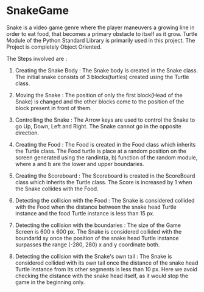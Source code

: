 # SnakeGame

Snake is a video game genre where the player maneuvers a growing line in order to eat food,
that becomes a primary obstacle to itself as it grow.
Turtle Module of the Python Standard Library is primarily used in this project.
The Project is completely Object Oriented.

The Steps involved are :

1. Creating the Snake Body :
   The Snake body is created in the Snake class.
   The initial snake consists of 3 blocks(turtles) created using the Turtle class.
   
2. Moving the Snake :
   The position of only the first block(Head of the Snake) is changed and the other blocks
   come to the position of the block present in front of them.
   
3. Controlling the Snake :
   The Arrow keys are used to control the Snake to go Up, Down, Left and Right.
   The Snake cannot go in the opposite direction.
   
4. Creating the Food :
   The Food is created in the Food class which inherits the Turtle class.
   The Food turtle is place at a random position on the screen generated using the
   randint(a, b) function of the random module, where a and b are the lower and upper boundaries.
   
5. Creating the Scoreboard :
   The Scoreboard is created in the ScoreBoard class which inherits the Turtle class.
   The Score is increased by 1 when the Snake collides with the Food.
   
6. Detecting the collision with the Food :
   The Snake is considered collided with the Food when the distance between the snake head
   Turtle instance and the food Turtle instance is less than 15 px.
   
7. Detecting the collision with the boundaries :
   The size of the Game Screen is 600 x 600 px. The Snake is considered collided with the boundarld sy
   once the position of the snake head Turtle instance surpasses the range (-280, 280) x and y coordinate both.
   
8. Detecting the collision with the Snake's own tail :
   The Snake is considered collided with its own tail once the distance of the snake head Turtle instance from
   its other segments is less than 10 px. Here we avoid checking the distance with the snake head itself, as it
   would stop the game in the beginning only.

